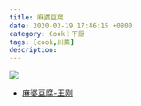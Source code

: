 ```yaml
---
title: 麻婆豆腐
date: 2020-03-19 17:46:15 +0800
category: Cook｜下厨
tags: [cook,川菜]
description: 
---
```


![](https://chenxie-fun.oss-cn-shenzhen.aliyuncs.com/cook/mapo_toufu/pic1.jpeg)

* [麻婆豆腐-王刚](https://www.bilibili.com/video/av25725893)